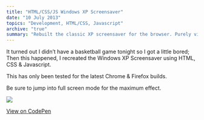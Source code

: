 ```yaml
---
title: "HTML/CSS/JS Windows XP Screensaver"
date: "10 July 2013"
topics: "Development, HTML/CSS, Javascript"
archive: "true"
summary: "Rebuilt the classic XP screensaver for the browser. Purely visual, but technically satisfying."
---
```


It turned out I didn’t have a basketball game tonight so I got a little bored; Then this happened, I recreated the Windows XP Screensaver using HTML, CSS & Javascript.

This has only been tested for the latest Chrome & Firefox builds.

Be sure to jump into full screen mode for the maximum effect.

![](/assets/2013/windows-xp-screensaver.jpg)

[View on CodePen](https://codepen.io/mraffaele/pen/jEEdXmQ)
